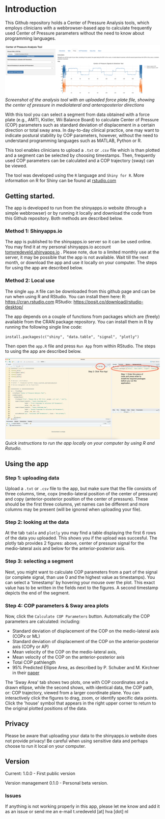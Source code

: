# Introduction
This Github repository holds a Center of Pressure Analysis tools, which employs clinicians with a webbrowser-based app to calculate frequently used Center of Pressure parameters without the need to know about programming languages.

![Screenshot of the analysis tool](/images/screenshot-gui.png)
*Screenshot of the analysis tool with an uploaded force plate file, showing the center of pressure in mediolateral and anteroposterior directions*

With this tool you can select a segment from data obtained with a force plate (e.g., AMTI, Kistler, Wii Balance Board) to calculate Center of Pressure (COP) parameters such as standard deviation of displacement in a certain direction or total sway area. In day-to-day clinical practice, one may want to indicate postural stability by COP parameters, however, without the need to understand programming languages such as MATLAB, Python or R. 

This tool enables clinicians to upload a `.txt` or `.csv` file which is than plotted and a segment can be selected by choosing timestamps. Then, frequently used COP parameters can be calculated and a COP trajectory (sway) can be viewed.

The tool was developed using the `R` language and `Shiny for R`. More information on R for Shiny can be found at [rstudio.com](https://www.rstudio.com/products/shiny/)

## Getting started.
The app is developed to run from the shinyapps.io website (through a simple webbrowser) or by running it locally and download the code from this Github repository. Both methods are described below. 

### Method 1: Shinyapps.io
The app is published to the shinyapps.io server so it can be used online. You may find it at my personal shinyapps.io account [tomvredeveld.shinyapps.io](https://tomvredeveld.shinyapps.io/center-of-pressure-analysis-tool/) . Please note, due to a limited monthly use at the server, it may be possible that the app is not available. Wait till the next month, or download the app and use it locally on your computer. The steps for using the app are described below.

### Method 2: Local use
The single `app.R` file can be downloaded from this github page and can be run when using R and RStudio. You can install them here:
R: https://cran.rstudio.com
RStudio: https://posit.co/download/rstudio-desktop/

The app depends on a couple of functions from packages which are (freely) available from the CRAN package repository. You can install them in R by running the following single line code: 

`install.packages(c("shiny", "data.table", "signal", "plotly")`

Then open the  `app.R` file and press `Run App` from within RStudio. The steps to using the app are described below. 

![Screenshot of running it local with RStudio](/images/screenshot-using-r.png)
*Quick instructions to run the app locally on your computer by using R and Rstudio.*

## Using the app

### Step 1: uploading data
Upload a `.txt` or `.csv` file to the app, but make sure that the file consists of three columns, time, copx (medio-lateral position of the center of pressure) and copy (anterior-posterior position of the center of pressure). These should be the first three columns, yet names can be different and more columns may be present (will be ignored when uploading your file). 

### Step 2: looking at the data
At the tab `table` and `plotly` you may find a table displaying the first 6 rows of the data you uploaded. This shows you if the upload was succesful. The plotly tab provides 2 figures: above, center of pressure signal for the medio-lateral axis and below for the anterior-posterior axis. 

### Step 3: selecting a segment
Next, you might want to calculate COP parameters from a part of the signal (or complete signal, than use 0 and the highest value as timestamps). You can select a 'timestamp' by hovering your mouse over the plot. This exact value has to be written in the fields next to the figures. A second timestamp depicts the end of the segment. 

### Step 4: COP parameters & Sway area plots
Now, click the `Calculate COP Parameters` button. Automatically the COP parameters are calculated: including: 
- Standard deviation of displacement of the COP on the medio-lateral axis (COPx or ML)
- Standard deviation of displacement of the COP on the anterior-posterior axis (COPy or AP)
- Mean velocity of the COP on the medio-lateral axis,
- Mean velocity of the COP on the anterior-posterior axis
- Total COP pathlength
- 95% Predicted Ellipse Area, as described by P. Schuber and M. Kirchner in their [paper](http://dx.doi.org/10.1016/j.gaitpost.2013.09.001)

The 'Sway Area' tab shows two plots, one with COP coordinates and a drawn ellipse, while the second shows, with identical data, the COP path, or: COP trajectory,  viewed from a larger coordinate plane. You can interactively click the figures to drag, zoom, or identify specific data points. Click the 'house' symbol that appears in the right upper corner to return to the original plotted positions of the data.

## Privacy
Please be aware that uploading your data to the shinyapps.io website does not provide privacy! Be careful when using sensitive data and perhaps choose to run it local on your computer.

## Version
Current: 1.0.0 - First public version

Version management
0.1.0 - Personal beta version. 

### Issues
If anything is not working properly in this app, please let me know and add it as an issue or send me an e-mail t.vredeveld [at] hva [dot] nl 